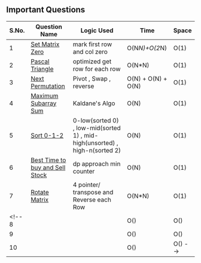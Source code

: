 ## Important Questions

S.No. | Question Name | Logic Used  | Time | Space
------|---------------|--------------|----------|--------|
1 | [Set Matrix Zero](./01-set-matrix-zero.cpp) | mark first row and col zero| O(N*N)+O(2*N) | O(1)
2 | [Pascal Triangle](./02-pascals-triangle.cpp) |optimized get row for each row | O(N*N) | O(1) 
3 | [Next Permutation](./03-next-permutation.cpp) |Pivot , Swap , reverse | O(N) + O(N) + O(N) | O(1)  
4 | [Maximum Subarray Sum](./04-maximum-subarray-sum.cpp) |Kaldane's Algo| O(N) | O(1)  
5 | [Sort 0-1-2](./05-sort-012.cpp) |0-low(sorted 0) , low-mid(sorted 1) , mid-high(unsorted) , high-n(sorted 2)| O(N) | O(1)  
6 | [Best Time to buy and Sell Stock](./06-best-time-to-buy-sell-stock.cpp) |dp approach min counter| O(N) | O(1)  
7 | [Rotate Matrix](./07-rotate-matrix.cpp) |4 pointer/ transpose and Reverse each Row| O(N*N) | O(1)  
<!-- 8 | []() || O() | O()  
9 | []() || O() | O()  
10 | []() || O() | O()   -->
